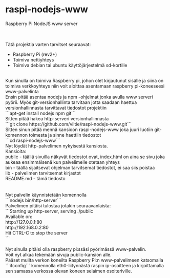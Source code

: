 # raspi-nodejs-www
Raspberry Pi NodeJS www server

<br><br>
Tätä projektia varten tarvitset seuraavat:<br>
- Raspberry Pi (rev2+)<br>
- Toimiva nettiyhteys<br>
- Toimiva debian tai ubuntu käyttöjärjestelmä sd-kortille<br>
<br>
Kun sinulla on toimiva Raspberry pi, johon olet kirjautunut sisälle ja siinä on toimiva verkkoyhteys niin voit aloittaa asentamaan raspberry pi-koneeseesi www-palvelinta<br>
Ensin pitää asentaa nodejs ja npm -ohjelmat jonka avulla www serveri pyörii. Myös git-versionhallinta tarvitaan jotta saadaan haettua versionhallinnasta tarvittavat tiedostot projektiin<br>
```apt-get install nodejs npm git```
<br>
Sitten pitää hakea http-serveri versionhallinnasta<br>
```git clone https://github.com/viltie/raspi-nodejs-www.git```
<br>
Sitten sinun pitää mennä kansioon raspi-nodejs-www joka juuri luotiin git-komennon toimesta ja sinne haettiin tiedostot<br>
```cd raspi-nodejs-www```
<br>
Nyt löydät http-palvelimen nykyisestä kansiosta.<br>
Kansioita:<br>
public - täällä sivuilla näkyvät tiedostot ovat, index.html on aina se sivu joka aukeaa ensimmäisenä kun palvelimelle otetaan yhteys<br>
bin - täällä sijaitsevat ohjelman tarvitsemat tiedostot, ei saa siis poistaa<br>
lib - palvelimen tarvitsemat kirjastot<br>
README.md - tämä tiedosto<br>
<br><br>
Nyt palvelin käynnistetään komennolla<br>
```nodejs bin/http-server```
<br>
Palvelimen pitäisi tulostaa jotakin seuraavanlaista:<br>
```Starting up http-server, serving ./public<br>
Available on:<br>
  http://127.0.0.1:80<br>
  http://192.168.0.2:80<br>
Hit CTRL-C to stop the server<br>```
<br>
<br>
Nyt sinulla pitäisi olla raspberry pi:ssäsi pyörimässä www-palvelin.<br>
Voit nyt alkaa tekemään sivuja public-kansion alle.<br>
Pääset muilta verkon koneilta Raspberry Pi:n www-palvelimeen katsomalla ```ifconfig``` komennolla eth0-liitynnästä raspin ip-osoitteen ja kirjoittamalla sen samassa verkossa olevan koneen selaimen osoiteriville.<br>
